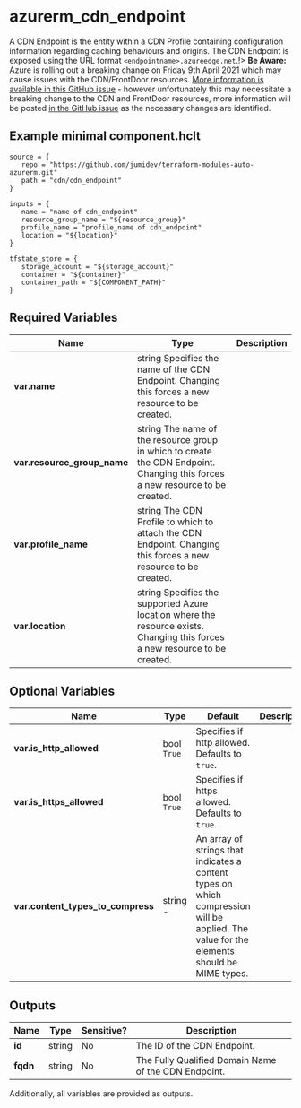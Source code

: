 # azurerm_cdn_endpoint

A CDN Endpoint is the entity within a CDN Profile containing configuration information regarding caching behaviours and origins. The CDN Endpoint is exposed using the URL format `<endpointname>.azureedge.net`.!> **Be Aware:** Azure is rolling out a breaking change on Friday 9th April 2021 which may cause issues with the CDN/FrontDoor resources. [More information is available in this GitHub issue](https://github.com/hashicorp/terraform-provider-azurerm/issues/11231) - however unfortunately this may necessitate a breaking change to the CDN and FrontDoor resources, more information will be posted [in the GitHub issue](https://github.com/hashicorp/terraform-provider-azurerm/issues/11231) as the necessary changes are identified.

## Example minimal component.hclt

```hcl
source = {
   repo = "https://github.com/jumidev/terraform-modules-auto-azurerm.git" 
   path = "cdn/cdn_endpoint" 
}

inputs = {
   name = "name of cdn_endpoint" 
   resource_group_name = "${resource_group}" 
   profile_name = "profile_name of cdn_endpoint" 
   location = "${location}" 
}

tfstate_store = {
   storage_account = "${storage_account}" 
   container = "${container}" 
   container_path = "${COMPONENT_PATH}" 
}

```

## Required Variables

| Name | Type |  Description |
| ---- | --------- |  ----------- |
| **var.name** | string  Specifies the name of the CDN Endpoint. Changing this forces a new resource to be created. | 
| **var.resource_group_name** | string  The name of the resource group in which to create the CDN Endpoint. Changing this forces a new resource to be created. | 
| **var.profile_name** | string  The CDN Profile to which to attach the CDN Endpoint. Changing this forces a new resource to be created. | 
| **var.location** | string  Specifies the supported Azure location where the resource exists. Changing this forces a new resource to be created. | 

## Optional Variables

| Name | Type |  Default  |  Description |
| ---- | --------- |  ----------- | ----------- |
| **var.is_http_allowed** | bool  `True`  |  Specifies if http allowed. Defaults to `true`. | 
| **var.is_https_allowed** | bool  `True`  |  Specifies if https allowed. Defaults to `true`. | 
| **var.content_types_to_compress** | string  -  |  An array of strings that indicates a content types on which compression will be applied. The value for the elements should be MIME types. | 



## Outputs

| Name | Type | Sensitive? | Description |
| ---- | ---- | --------- | --------- |
| **id** | string | No  | The ID of the CDN Endpoint. | 
| **fqdn** | string | No  | The Fully Qualified Domain Name of the CDN Endpoint. | 

Additionally, all variables are provided as outputs.
